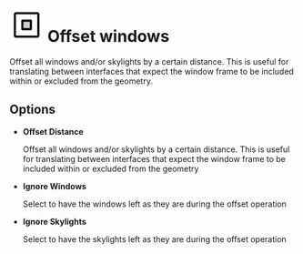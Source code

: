 # ![](../../.gitbook/assets/offset-windows.svg) Offset windows

Offset all windows and/or skylights by a certain distance. This is useful for translating between interfaces that expect the window frame to be included within or excluded from the geometry.

## Options

* **Offset Distance**

  Offset all windows and/or skylights by a certain distance. This is useful for translating between interfaces that expect the window frame to be included within or excluded from the geometry

* **Ignore Windows**

  Select to have the windows left as they are during the offset operation

* **Ignore Skylights**

  Select to have the skylights left as they are during the offset operation